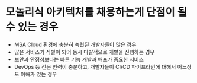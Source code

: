 # 모놀리식 아키텍처를 채용하는게 단점이 될수 있는 경우
- MSA Cloud 환경에 충분히 숙련된 개발자들이 많은 경우
- 많은 서비스가 식별이 되어 동시 다발적으로 개발을 진행하는 경우
- 보안과 안정성보다는 빠른 기능 개발과 배포가 중요한 서비스
- DevOps 등 전문 인력이 충분하고, 개발자들이 CI/CD 파이프라인에 대해서 어느정도 이해가 있는 경우

